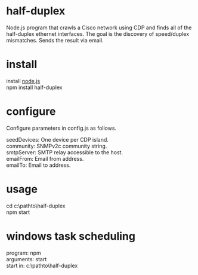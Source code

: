 # half-duplex

Node.js program that crawls a Cisco network using CDP and finds all of the half-duplex ethernet interfaces. The goal is the discovery of speed/duplex mismatches. Sends the result via email.

# install

install [node.js](https://nodejs.org/)  
npm install half-duplex

# configure

Configure parameters in config.js as follows.

seedDevices: One device per CDP island.  
community: SNMPv2c community string.  
smtpServer: SMTP relay accessible to the host.  
emailFrom: Email from address.  
emailTo: Email to address.

# usage

cd c:\pathto\half-duplex  
npm start

# windows task scheduling

program: npm  
arguments: start  
start in: c:\pathto\half-duplex
